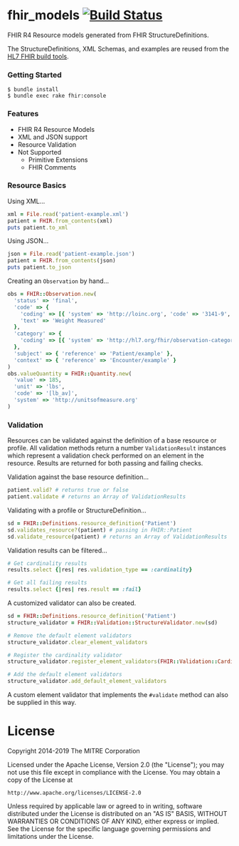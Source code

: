 # fhir_models [![Build Status](https://api.travis-ci.org/fhir-crucible/fhir_models.svg?branch=master)](https://travis-ci.org/fhir-crucible/fhir_models)

FHIR R4 Resource models generated from FHIR StructureDefinitions.

The StructureDefinitions, XML Schemas, and examples are reused from the [HL7 FHIR build tools](https://github.com/HL7/fhir).

### Getting Started
```
$ bundle install
$ bundle exec rake fhir:console
```

### Features
- FHIR R4 Resource Models
- XML and JSON support
- Resource Validation
- Not Supported
  - Primitive Extensions
  - FHIR Comments

### Resource Basics

  Using XML...
  ```ruby
  xml = File.read('patient-example.xml')
  patient = FHIR.from_contents(xml)
  puts patient.to_xml
  ```
  Using JSON...
  ```ruby
  json = File.read('patient-example.json')
  patient = FHIR.from_contents(json)
  puts patient.to_json
  ```

  Creating an `Observation` by hand...
  ```ruby
  obs = FHIR::Observation.new(
    'status' => 'final',
    'code' => {
      'coding' => [{ 'system' => 'http://loinc.org', 'code' => '3141-9', 'display' => 'Weight Measured' }],
      'text' => 'Weight Measured'
    },
    'category' => {
      'coding' => [{ 'system' => 'http://hl7.org/fhir/observation-category', 'code' => 'vital-signs' }]
    },
    'subject' => { 'reference' => 'Patient/example' },
    'context' => { 'reference' => 'Encounter/example' }
  )
  obs.valueQuantity = FHIR::Quantity.new(
    'value' => 185,
    'unit' => 'lbs',
    'code' => '[lb_av]',
    'system' => 'http://unitsofmeasure.org'
  )
  ```

  ### Validation

  Resources can be validated against the definition of a base resource or profile.  All validation methods return a number
  `ValidationResult` instances which represent a validation check performed on an element in the resource.  Results are 
  returned for both passing and failing checks.

  Validation against the base resource definition...
  ```ruby
  patient.valid? # returns true or false
  patient.validate # returns an Array of ValidationResults
  ```

  Validating with a profile or StructureDefinition...
  ```ruby
  sd = FHIR::Definitions.resource_definition('Patient')
  sd.validates_resource?(patient) # passing in FHIR::Patient
  sd.validate_resource(patient) # returns an Array of ValidationResults
  ```

  Validation results can be filtered...
  ```ruby
  # Get cardinality results
  results.select {|res| res.validation_type == :cardinality}

  # Get all failing results
  results.select {|res| res.result == :fail}
  ```

  A customized validator can also be created.

  ```ruby
  sd = FHIR::Definitions.resource_definition('Patient')
  structure_validator = FHIR::Validation::StructureValidator.new(sd)

  # Remove the default element validators
  structure_validator.clear_element_validators

  # Register the cardinality validator
  structure_validator.register_element_validators(FHIR::Validation::CardinalityValidator)

  # Add the default element validators
  structure_validator.add_default_element_validators
  ```

  A custom element validator that implements the `#validate` method can also be supplied in this way.

# License

Copyright 2014-2019 The MITRE Corporation

Licensed under the Apache License, Version 2.0 (the "License");
you may not use this file except in compliance with the License.
You may obtain a copy of the License at

    http://www.apache.org/licenses/LICENSE-2.0

Unless required by applicable law or agreed to in writing, software
distributed under the License is distributed on an "AS IS" BASIS,
WITHOUT WARRANTIES OR CONDITIONS OF ANY KIND, either express or implied.
See the License for the specific language governing permissions and
limitations under the License.
